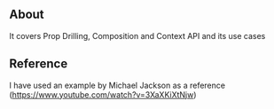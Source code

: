 ## About

It covers Prop Drilling, Composition and Context API and its use cases

## Reference

I have used an example by Michael Jackson as a reference (https://www.youtube.com/watch?v=3XaXKiXtNjw)
